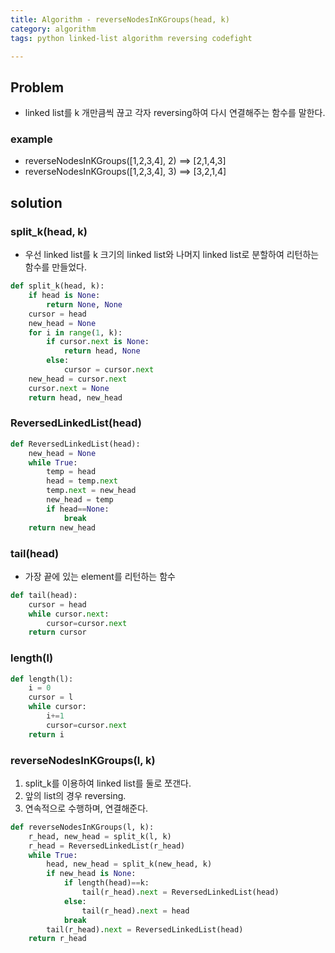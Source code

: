 ```yaml
---
title: Algorithm - reverseNodesInKGroups(head, k)
category: algorithm
tags: python linked-list algorithm reversing codefight

---
```


## Problem

- linked list를 k 개만큼씩 끊고 각자 reversing하여 다시 연결해주는 함수를 말한다. 

### example

- reverseNodesInKGroups([1,2,3,4], 2) ==> [2,1,4,3]
- reverseNodesInKGroups([1,2,3,4], 3) ==> [3,2,1,4]

## solution

### split_k(head, k)

- 우선 linked list를 k 크기의 linked list와 나머지 linked list로 분할하여 리턴하는 함수를 만들었다. 

```python
def split_k(head, k):
    if head is None:
        return None, None
    cursor = head
    new_head = None
    for i in range(1, k):
        if cursor.next is None:
            return head, None
        else:
            cursor = cursor.next
    new_head = cursor.next
    cursor.next = None
    return head, new_head
```


### ReversedLinkedList(head)

```python
def ReversedLinkedList(head):
    new_head = None
    while True:
        temp = head  
        head = temp.next
        temp.next = new_head
        new_head = temp
        if head==None:
            break
    return new_head
```

### tail(head)

- 가장 끝에 있는 element를 리턴하는 함수 

```python
def tail(head):
    cursor = head
    while cursor.next:
        cursor=cursor.next
    return cursor
```

### length(l)

```python
def length(l):
    i = 0
    cursor = l 
    while cursor:
        i+=1
        cursor=cursor.next
    return i
```

### reverseNodesInKGroups(l, k)

1. split_k를 이용하여 linked list를 둘로 쪼갠다. 
2. 앞의 list의 경우 reversing.
3. 연속적으로 수행하며, 연결해준다. 

```python
def reverseNodesInKGroups(l, k):
    r_head, new_head = split_k(l, k)
    r_head = ReversedLinkedList(r_head)
    while True:
        head, new_head = split_k(new_head, k)
        if new_head is None:
            if length(head)==k:
                tail(r_head).next = ReversedLinkedList(head)
            else:
                tail(r_head).next = head
            break
        tail(r_head).next = ReversedLinkedList(head)
    return r_head
```
